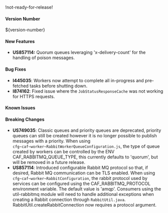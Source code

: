 !not-ready-for-release!

#### Version Number
${version-number}

#### New Features
- **US857114:** Quorum queues leveraging 'x-delivery-count' for the handling of poison messages.

#### Bug Fixes
- **I445035**: Workers now attempt to complete all in-progress and pre-fetched tasks before shutting down.
- **I874162**: Fixed issue where the `JobStatusResponseCache` was not working for HTTPS requests.

#### Known Issues

#### Breaking Changes
- **US749035**: Classic queues and priority queues are deprecated, priority queues can still be created however it is no
  longer possible to publish messages with a priority.
  When using `cfg~caf~worker~RabbitWorkerQueueConfiguration.js`, the type of queue created by workers can be controlled 
  by the ENV CAF_RABBITMQ_QUEUE_TYPE, this currently defaults to 'quorum', but will be removed in a future release.
- **US857114**: Introduced configurable Rabbit MQ protocol so that, if desired, Rabbit MQ communication can be TLS 
  enabled. When using `cfg~caf~worker~RabbitConfiguration`, the rabbit protocol used by services can be configured using 
  the CAF_RABBITMQ_PROTOCOL environment variable. The default value is 'amqp'.
  Consumers using the util-rabbitmq module will need to handle additional exceptions when creating a Rabbit connection
  through `RabbitUtil.java`. RabbitUtil.createRabbitConnection now requires a protocol argument.

